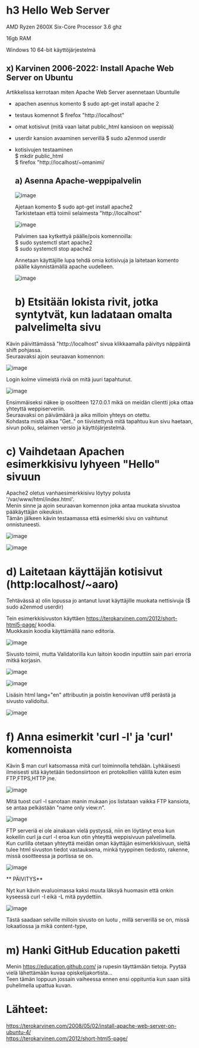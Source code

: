 # h3 Hello Web Server


AMD Ryzen 2600X Six-Core Processor 3.6 ghz

16gb RAM

Windows 10 64-bit käyttöjärjestelmä

## x) Karvinen 2006-2022: Install Apache Web Server on Ubuntu 

Artikkelissa kerrotaan miten Apache Web Server asennetaan Ubuntulle  


- apachen asennus komento $ sudo apt-get install apache 2
- testaus komennot $ firefox "http://localhost"
- omat kotisivut (mitä vaan laitat public_html kansioon on wepissä)
- userdir kansion avaaminen serverillä $ sudo a2enmod userdir
- kotisivujen testaaminen  
  $ mkdir public_html  
  $ firefox "http://localhost/~omanimi/

  ## a) Asenna Apache-weppipalvelin

  ![image](https://github.com/aarott/linuxpalvelimet/assets/78908566/0dedc2f9-f41a-45a1-9eb0-572de5d6283c)

  Ajetaan komento $ sudo apt-get install apache2  
  Tarkistetaan että toimii selaimesta "http://localhost"

  ![image](https://github.com/aarott/linuxpalvelimet/assets/78908566/4ea86877-2abf-4d97-bb09-95c753591be0)

  Palvimen saa kytkettyä päälle/pois komennoilla:  
  $ sudo systemctl start apache2  
  $ sudo systemctl stop apache2

  Annetaan käyttäjille lupa tehdä omia kotisivuja ja laitetaan komento päälle käynnistämällä apache uudelleen.

  ![image](https://github.com/aarott/linuxpalvelimet/assets/78908566/120e8c50-f4e1-4046-a9d3-123db45161f9)



  # b) Etsitään lokista rivit, jotka syntytvät, kun ladataan omalta palvelimelta sivu

  
Kävin päivittämässä "http://localhost" sivua klikkaamalla päivitys näppäintä shift pohjassa.  
Seuraavaksi ajoin seuraavan komennon:  

![image](https://github.com/aarott/linuxpalvelimet/assets/78908566/8963fa41-7c1a-4215-906c-4b08b478d82d)  

Login kolme viimeistä riviä on mitä juuri tapahtunut.

![image](https://github.com/aarott/linuxpalvelimet/assets/78908566/6e07997f-c8bd-430a-bd1d-57e80719c168)

Ensimmäiseksi näkee ip osoitteen 127.0.0.1 mikä on meidän clientti joka ottaa yhteyttä weppiserveriin.  
Seuraavaksi on päivämäärä ja aika milloin yhteys on otettu.  
Kohdasta mistä alkaa "Get.." on tiivistettynä mitä tapahtuu kun sivu haetaan, sivun polku, selaimen versio ja käyttöjärjestelmä. 

# c) Vaihdetaan Apachen esimerkkisivu lyhyeen "Hello" sivuun

Apache2 oletus vanhaesimerkkisivu löytyy polusta '/var/www/html/index.html'.  
Menin sinne ja ajoin seuraavan komennon joka antaa muokata sivustoa pääkäyttäjän oikeuksin.  
Tämän jälkeen kävin testaamassa että esimerkki sivu on vaihtunut onnistuneesti.

![image](https://github.com/aarott/linuxpalvelimet/assets/78908566/36487a72-7aae-4982-a0e9-d474b15019e6)



![image](https://github.com/aarott/linuxpalvelimet/assets/78908566/d02e1c11-effa-4cbf-b1af-15640277f127)

# d) Laitetaan käyttäjän kotisivut (http:localhost/~aaro)

Tehtävässä a) olin lopussa jo antanut luvat käyttäjille muokata nettisivuja ($ sudo a2enmod userdir)  

Tein esimerkkisivuston käyttäen https://terokarvinen.com/2012/short-html5-page/ koodia.  
Muokkasin koodia käyttämällä nano editoria.  


![image](https://github.com/aarott/linuxpalvelimet/assets/78908566/a1a2cd3b-42bd-4808-a150-f9917bb6604f)  

Sivusto toimii, mutta Validatorilla kun laitoin koodin inputtiin sain pari erroria mitkä korjasin.


![image](https://github.com/aarott/linuxpalvelimet/assets/78908566/ab5164c8-5eb4-416a-b54d-f2eb33846b52)  


![image](https://github.com/aarott/linuxpalvelimet/assets/78908566/8fae106b-ce61-4a8b-ae9c-7f8ce664389f)

Lisäsin html lang="en" attribuutin ja poistin kenoviivan utf8 perästä ja sivusto validoitui.  


![image](https://github.com/aarott/linuxpalvelimet/assets/78908566/dc1bc6c4-ebdd-40a5-b98c-613fc9f1de93)  

# f) Anna esimerkit 'curl -l' ja 'curl' komennoista

Kävin $ man curl katsomassa mitä curl toiminnolla tehdään. Lyhkäisesti ilmeisesti sitä käytetään tiedonsiirtoon eri protokollien välillä kuten esim FTP,FTPS,HTTP jne.


![image](https://github.com/aarott/linuxpalvelimet/assets/78908566/3fb17431-ea6f-408f-ae5e-47e5621947ef)

Mitä tuost curl -l sanotaan manin mukaan jos listataan vaikka FTP kansiota, se antaa pelkästään "name only view:n".


![image](https://github.com/aarott/linuxpalvelimet/assets/78908566/4a0af560-e371-4467-9740-608c3c35d26e)

FTP serveriä ei ole ainakaan vielä pystyssä, niin en löytänyt eroa kun kokeilin curl ja curl -l eroa kun otin yhteyttä weppisivuun palvelimella.  
Kun curlilla otetaan yhteyttä meidän oman käyttäjän esimerkkisivuun, sieltä tulee html sivuston tiedot vastauksena, minkä tyyppinen tiedosto, rakenne, missä osoitteessa ja portissa se on.  


![image](https://github.com/aarott/linuxpalvelimet/assets/78908566/62b7c9e9-905b-4efa-b22b-5c5f1f2210e5)    

** PÄIVITYS**

Nyt kun kävin evaluoimassa kaksi muuta läksyä huomasin että onkin kyseessä curl -I eikä -L mitä pyydettiin.  


![image](https://github.com/aarott/linuxpalvelimet/assets/78908566/a295c0af-7d04-47b8-9f04-c4e42f5bd9cd)  

Tästä saadaan selville milloin sivusto on luotu , millä serverillä se on, missä lokaatiossa ja mikä content-type,


# m) Hanki GitHub Education paketti

Menin https://education.github.com/ ja rupesin täyttämään tietoja. Pyytää vielä lähettämään kuvaa opiskelijakortista...  
Teen tämän loppuun jossain vaiheessa ennen ensi oppituntia kun saan siitä puhelimella upattua kuvan.   

# Lähteet:

https://terokarvinen.com/2008/05/02/install-apache-web-server-on-ubuntu-4/  
https://terokarvinen.com/2012/short-html5-page/








































  

  


  

  


  



  

  

  


